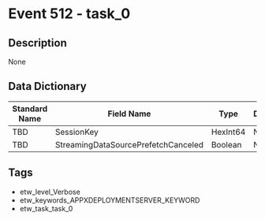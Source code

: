 # Event 512 - task_0

## Description
None

## Data Dictionary
|Standard Name|Field Name|Type|Description|Sample Value|
|---|---|---|---|---|
|TBD|SessionKey|HexInt64|None|`None`|
|TBD|StreamingDataSourcePrefetchCanceled|Boolean|None|`None`|

## Tags
* etw_level_Verbose
* etw_keywords_APPXDEPLOYMENTSERVER_KEYWORD
* etw_task_task_0